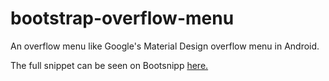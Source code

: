 # bootstrap-overflow-menu
An overflow menu like Google's Material Design overflow menu in Android. 


The full snippet can be seen on Bootsnipp <a href="http://bootsnipp.com/fullscreen/33NOD">here.</a>
